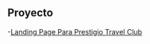 ## Proyecto

-[Landing Page Para Prestigio Travel Club](https://brsanudo.github.io/prestigio-travel-club/Prestigio-Travel-Club)
